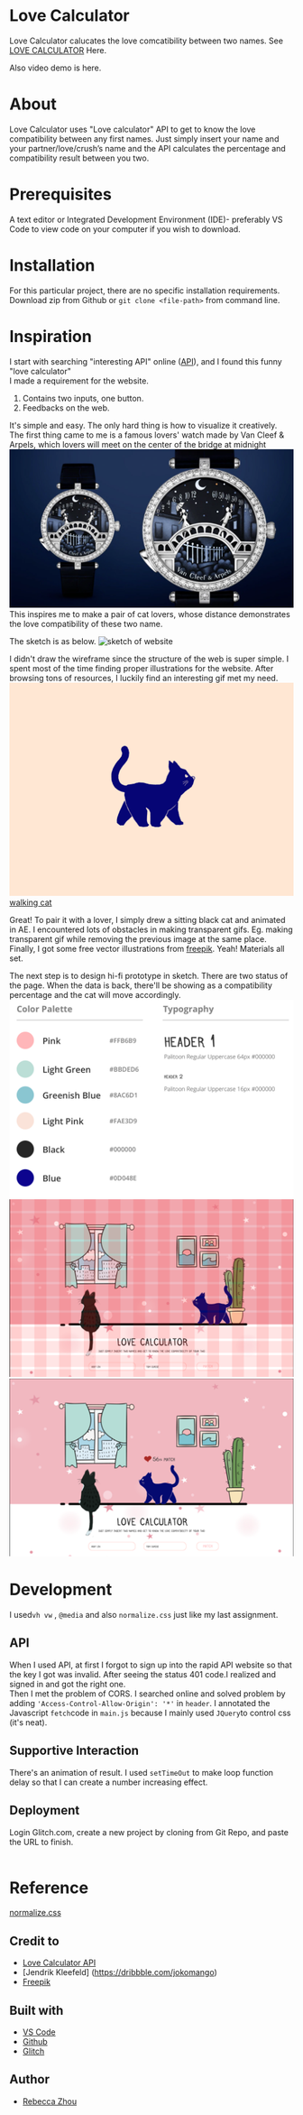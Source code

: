 # Love Calculator

Love Calculator calucates the love comcatibility between two names. 
See [LOVE CALCULATOR](https://rebeccazhou666-dwd-hw4.glitch.me/) Here.

Also video demo is here.


# About
Love Calculator uses "Love calculator" API to get to know the love compatibility between any first names.
Just simply insert your name and your partner/love/crush’s name and the API calculates the percentage and compatibility result between you two.

# Prerequisites
A text editor or Integrated Development Environment (IDE)- preferably VS Code to view code on your computer if you wish to download.

# Installation
For this particular project, there are no specific installation requirements. Download zip from Github or ```git clone <file-path>``` from command line. 

# Inspiration

I start with searching "interesting API" online ([API](https://english.api.rakuten.net/ajith/api/love-calculator)), and I found this funny "love calculator"<br />
I made a requirement for the website.

1. Contains two inputs, one button.
2. Feedbacks on the web.

It's simple and easy. The only hard thing is how to visualize it creatively.<br />
The first thing came to me is a famous lovers' watch made by Van Cleef & Arpels, which lovers will meet on the center of the bridge at midnight ![lovers' bridge](pictures/watch.png)
This inspires me to make a pair of cat lovers, whose distance demonstrates the love compatibility of these two name.

The sketch is as below.
![sketch of website](pictures/sketch.png)

I didn't draw the wireframe since the structure of the web is super simple. I spent most of the time finding proper illustrations for the website. After browsing tons of resources, I luckily find an interesting gif met my need. 
![cat](pictures/cat.gif)
[walking cat](https://dribbble.com/shots/9893340-Django-the-Cat)

Great! To pair it with a lover, I simply drew a sitting black cat and animated in AE. I encountered lots of obstacles in making transparent gifs. Eg. making transparent gif while removing the previous image at the same place. Finally, I got some free vector illustrations from [freepik](https://www.freepik.com/). Yeah! Materials all set.<br />

The next step is to design hi-fi prototype in sketch. There are two status of the page. When the data is back, there'll be showing as a compatibility percentage and the cat will move accordingly.
![color palette](pictures/color.png)
![design1](pictures/design1.png)
![design2](pictures/design2.png)

# Development

I used```vh vw``` , ```@media``` and also ```normalize.css``` just like my last assignment. 

<h2> API</h2>

When I used API, at first I forgot to sign up into the rapid API website so that the key I got was invalid. After seeing the status 401 code.I realized and signed in and got the right one.<br />
Then I met the problem of CORS. I searched online and solved problem by adding ```'Access-Control-Allow-Origin': '*'``` in ```header```. I annotated the Javascript ```fetch```code in ```main.js``` because I mainly used ```JQuery```to control css (it's neat).

<h2> Supportive Interaction</h2>

There's an animation of result. I used ```setTimeOut``` to make loop function delay so that I can create a number increasing effect.<br />

<h2> Deployment</h2>

Login Glitch.com, create a new project by cloning from Git Repo, and paste the URL to finish.<br /><br />

# Reference
[normalize.css](https://necolas.github.io/normalize.css/)

## Credit to
* [Love Calculator API](https://english.api.rakuten.net/ajith/api/love-calculator)
* [Jendrik Kleefeld] (https://dribbble.com/jokomango)
* [Freepik](https://www.freepik.com/)

## Built with

* [VS Code](https://code.visualstudio.com/)
* [Github](https://github.com)
* [Glitch](https://glitch.com/)

## Author

* [Rebecca Zhou](https://rebeccazhou.net) 

